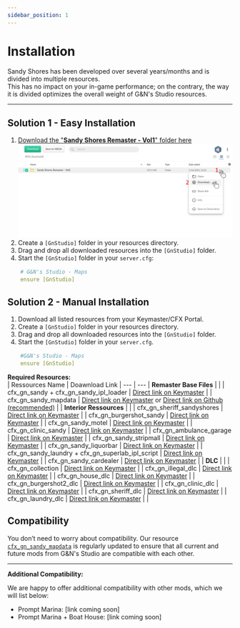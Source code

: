 ```yaml
---
sidebar_position: 1
---
```

# Installation  

Sandy Shores has been developed over several years/months and is divided into multiple resources.  
This has no impact on your in-game performance; on the contrary, the way it is divided optimizes the overall weight of G&N's Studio resources.  

---

## Solution 1 - Easy Installation  

1. [Download the "**Sandy Shores Remaster - Vol1**" folder here](https://mega.nz/folder/CYYDwSaD#Bm3hMzSUJYAZKrCqyiYEUg)  
   <img src="/img/mega_sandy_easyinstall.webp" alt="Map with numbers displayed" />  
2. Create a `[GnStudio]` folder in your resources directory.  
3. Drag and drop all downloaded resources into the `[GnStudio]` folder.  
4. Start the `[GnStudio]` folder in your `server.cfg`:  
```yaml
    # G&N's Studio - Maps
    ensure [GnStudio]
```

## Solution 2 - Manual Installation  

1. Download all listed resources from your Keymaster/CFX Portal.  
2. Create a `[GnStudio]` folder in your resources directory.  
3. Drag and drop all downloaded resources into the `[GnStudio]` folder.  
4. Start the `[GnStudio]` folder in your `server.cfg`.  

```yaml
    #G&N's Studio - Maps
    ensure [GnStudio]
```
**Required Resources:**  
| Ressources Name | Doawnload Link |
 --- | --- |
 **Remaster Base Files** |  |  |
 cfx_gn_sandy + cfx_gn_sandy_ipl_loader | [Direct link on Keymaster](https://keymaster.fivem.net/asset-grants?search=G%26N%27s+-+Sandy+Shores+Pack1) |  |
  cfx_gn_sandy_mapdata | [Direct link on Keymaster](https://keymaster.fivem.net/asset-grants?search=G%26N%27s+%5BBase%5D+-+Collection+%26+Data) or [Direct link on Github (recommended)](https://github.com/G-N-s-Studio/cfx_gn_sandy_mapdata/releases) |  |
 **Interior Ressources** |  |  |
 cfx_gn_sheriff_sandyshores | [Direct link on Keymaster](https://keymaster.fivem.net/asset-grants?search=G%26N%27s+-+Sheriff+Dept.+%7C+Sandy+Shores) |  |
 cfx_gn_burgershot_sandy | [Direct link on Keymaster](https://keymaster.fivem.net/asset-grants?search=G%26N%27s+-+BurgerShot+Sandy+Shores) |  |
 cfx_gn_sandy_motel | [Direct link on Keymaster](https://keymaster.fivem.net/asset-grants?search=G%26N%27s+-+Sandy+Shores+Motel) |  |
 cfx_gn_clinic_sandy | [Direct link on Keymaster](https://keymaster.fivem.net/asset-grants?search=G%26N%27s+-+Sandy+Clinic+Center) |  |
 cfx_gn_ambulance_garage | [Direct link on Keymaster](https://keymaster.fivem.net/asset-grants?search=G%26N%27s+-+%5BDLC%5D+Ambulance+Garage) |  |
 cfx_gn_sandy_stripmall | [Direct link on Keymaster](https://keymaster.fivem.net/asset-grants?search=G%26N%27s+-+Sandy+Shores+Strip+Mall) |  |
 cfx_gn_sandy_liquorbar | [Direct link on Keymaster](https://keymaster.fivem.net/asset-grants?search=G%26N%27s+-+Sandy+Shores+LiquorBar+%28The+Rusty+Tap%29) |  |
 cfx_gn_sandy_laundry + cfx_gn_superlab_ipl_script | [Direct link on Keymaster](https://keymaster.fivem.net/asset-grants?search=G%26N%27s+-+Sandy+Shores+%7C+Laundry+Superlab) |  |
 cfx_gn_sandy_cardealer | [Direct link on Keymaster](https://keymaster.fivem.net/asset-grants?search=G%26N%27s+-+Sandy+Shores+Cardealer) |  |
  **DLC** |  |  |
 cfx_gn_collection | [Direct link on Keymaster](https://keymaster.fivem.net/asset-grants?search=G%26N%27s+%5BBase%5D+-+Collection+%26+Data) |  |
 cfx_gn_illegal_dlc | [Direct link on Keymaster](https://keymaster.fivem.net/asset-grants?search=G%26N%27s+-+%5BDLC%5D+Illegal+DLC) |  |
 cfx_gn_house_dlc | [Direct link on Keymaster](https://keymaster.fivem.net/asset-grants?search=G%26N%27s+-+%5BDLC%5D+House+01) |  |
 cfx_gn_burgershot2_dlc | [Direct link on Keymaster](https://keymaster.fivem.net/asset-grants?search=G%26N%27s+-+%5BDLC%5D+BurgerShot+2) |  |
 cfx_gn_clinic_dlc | [Direct link on Keymaster](https://keymaster.fivem.net/asset-grants?search=G%26N%27s+-+%5BDLC%5D+Clinic+Center) |  |
 cfx_gn_sheriff_dlc | [Direct link on Keymaster](https://keymaster.fivem.net/asset-grants?search=G%26N%27s+-+%5BDLC%5D+Sheriff1) |  |
 cfx_gn_laundry_dlc | [Direct link on Keymaster](https://keymaster.fivem.net/asset-grants?search=%09G%26N%27s+-+%5BDLC%5D+Laundry+Superlab) |  |

## Compatibility  

You don’t need to worry about compatibility. Our resource [`cfx_gn_sandy_mapdata`](https://github.com/G-N-s-Studio/cfx_gn_sandy_mapdata/releases) is regularly updated to ensure that all current and future mods from G&N's Studio are compatible with each other.  

---

**Additional Compatibility:**  

We are happy to offer additional compatibility with other mods, which we will list below:  

- Prompt Marina: [link coming soon]  
- Prompt Marina + Boat House: [link coming soon]